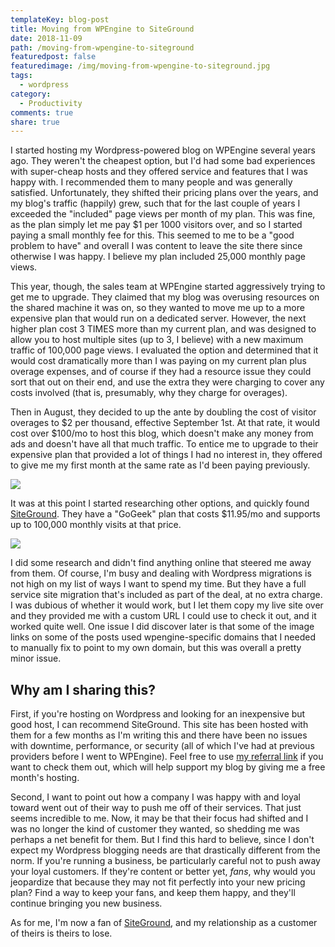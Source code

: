 ```yaml
---
templateKey: blog-post
title: Moving from WPEngine to SiteGround
date: 2018-11-09
path: /moving-from-wpengine-to-siteground
featuredpost: false
featuredimage: /img/moving-from-wpengine-to-siteground.jpg
tags:
  - wordpress
category:
  - Productivity
comments: true
share: true
---
```


I started hosting my Wordpress-powered blog on WPEngine several years ago. They weren't the cheapest option, but I'd had some bad experiences with super-cheap hosts and they offered service and features that I was happy with. I recommended them to many people and was generally satisfied. Unfortunately, they shifted their pricing plans over the years, and my blog's traffic (happily) grew, such that for the last couple of years I exceeded the "included" page views per month of my plan. This was fine, as the plan simply let me pay $1 per 1000 visitors over, and so I started paying a small monthly fee for this. This seemed to me to be a "good problem to have" and overall I was content to leave the site there since otherwise I was happy. I believe my plan included 25,000 monthly page views.

This year, though, the sales team at WPEngine started aggressively trying to get me to upgrade. They claimed that my blog was overusing resources on the shared machine it was on, so they wanted to move me up to a more expensive plan that would run on a dedicated server. However, the next higher plan cost 3 TIMES more than my current plan, and was designed to allow you to host multiple sites (up to 3, I believe) with a new maximum traffic of 100,000 page views. I evaluated the option and determined that it would cost dramatically more than I was paying on my current plan plus overage expenses, and of course if they had a resource issue they could sort that out on their end, and use the extra they were charging to cover any costs involved (that is, presumably, why they charge for overages).

Then in August, they decided to up the ante by doubling the cost of visitor overages to $2 per thousand, effective September 1st. At that rate, it would cost over $100/mo to host this blog, which doesn't make any money from ads and doesn't have all that much traffic. To entice me to upgrade to their expensive plan that provided a lot of things I had no interest in, they offered to give me my first month at the same rate as I'd been paying previously.

[![](/img/Screenshot-2018-11-09-12.23.28-1024x372.png)](http://ardalis.com/wp-content/uploads/2018/11/Screenshot-2018-11-09-12.23.28.png)

It was at this point I started researching other options, and quickly found [SiteGround](https://www.siteground.com/recommended?referrer_id=7903293). They have a "GoGeek" plan that costs $11.95/mo and supports up to 100,000 monthly visits at that price.

[![](/img/Screenshot-2018-11-09-12.26.55-195x300.png)](http://ardalis.com/wp-content/uploads/2018/11/Screenshot-2018-11-09-12.26.55.png)

I did some research and didn't find anything online that steered me away from them. Of course, I'm busy and dealing with Wordpress migrations is not high on my list of ways I want to spend my time. But they have a full service site migration that's included as part of the deal, at no extra charge. I was dubious of whether it would work, but I let them copy my live site over and they provided me with a custom URL I could use to check it out, and it worked quite well. One issue I did discover later is that some of the image links on some of the posts used wpengine-specific domains that I needed to manually fix to point to my own domain, but this was overall a pretty minor issue.

## Why am I sharing this?

First, if you're hosting on Wordpress and looking for an inexpensive but good host, I can recommend SiteGround. This site has been hosted with them for a few months as I'm writing this and there have been no issues with downtime, performance, or security (all of which I've had at previous providers before I went to WPEngine). Feel free to use [my referral link](https://www.siteground.com/recommended?referrer_id=7903293) if you want to check them out, which will help support my blog by giving me a free month's hosting.

Second, I want to point out how a company I was happy with and loyal toward went out of their way to push me off of their services. That just seems incredible to me. Now, it may be that their focus had shifted and I was no longer the kind of customer they wanted, so shedding me was perhaps a net benefit for them. But I find this hard to believe, since I don't expect my Wordpress blogging needs are that drastically different from the norm. If you're running a business, be particularly careful not to push away your loyal customers. If they're content or better yet, _fans_, why would you jeopardize that because they may not fit perfectly into your new pricing plan? Find a way to keep your fans, and keep them happy, and they'll continue bringing you new business.

As for me, I'm now a fan of [SiteGround](https://www.siteground.com/recommended?referrer_id=7903293), and my relationship as a customer of theirs is theirs to lose.
